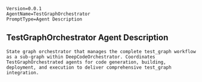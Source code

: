 ```properties
Version=0.0.1
AgentName=TestGraphOrchestrator
PromptType=Agent Description
```

## TestGraphOrchestrator Agent Description

```prompt_markdown
State graph orchestrator that manages the complete test_graph workflow as a sub-graph within DeepCodeOrchestrator. Coordinates TestGraphOrchestrated agents for code generation, building, deployment, and execution to deliver comprehensive test_graph integration.
```
